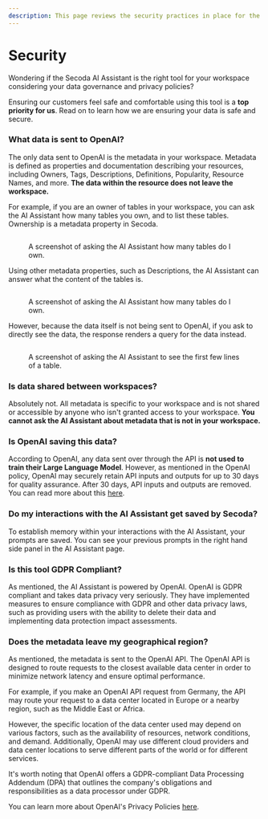 ```yaml
---
description: This page reviews the security practices in place for the AI Assistant.
---
```


# Security

Wondering if the Secoda AI Assistant is the right tool for your workspace considering your data governance and privacy policies?

Ensuring our customers feel safe and comfortable using this tool is a **top priority for us**. Read on to learn how we are ensuring your data is safe and secure.

### What data is sent to OpenAI?

The only data sent to OpenAI is the metadata in your workspace. Metadata is defined as properties and documentation describing your resources, including Owners, Tags, Descriptions, Definitions, Popularity, Resource Names, and more. **The data within the resource does not leave the workspace.**

For example, if you are an owner of tables in your workspace, you can ask the AI Assistant how many tables you own, and to list these tables. Ownership is a metadata property in Secoda.

<figure><img src="https://secoda-public-media-assets.s3.amazonaws.com/Screenshot%202023-04-26%20at%202.53.16%20PM.png" alt=""><figcaption><p>A screenshot of asking the AI Assistant how many tables do I own.</p></figcaption></figure>

Using other metadata properties, such as Descriptions, the AI Assistant can answer what the content of the tables is.

<figure><img src="https://secoda-public-media-assets.s3.amazonaws.com/Screenshot%202023-04-26%20at%202.56.13%20PM.png" alt=""><figcaption><p>A screenshot of asking the AI Assistant how many tables do I own.</p></figcaption></figure>

However, because the data itself is not being sent to OpenAI, if you ask to directly see the data, the response renders a query for the data instead.

<figure><img src="https://secoda-public-media-assets.s3.amazonaws.com/Screenshot%202023-04-26%20at%203.00.42%20PM.png" alt=""><figcaption><p>A screenshot of asking the AI Assistant to see the first few lines of a table.</p></figcaption></figure>

### Is data shared between workspaces?

Absolutely not. All metadata is specific to your workspace and is not shared or accessible by anyone who isn't granted access to your workspace. **You cannot ask the AI Assistant about metadata that is not in your workspace.**

### Is OpenAI saving this data?

According to OpenAI, any data sent over through the API is **not used to train their Large Language Model**. However, as mentioned in the OpenAI policy, OpenAI may securely retain API inputs and outputs for up to 30 days for quality assurance. After 30 days, API inputs and outputs are removed. You can read more about this [here](https://openai.com/policies/api-data-usage-policies).

### Do my interactions with the AI Assistant get saved by Secoda?

To establish memory within your interactions with the AI Assistant, your prompts are saved. You can see your previous prompts in the right hand side panel in the AI Assistant page.

### Is this tool GDPR Compliant?

As mentioned, the AI Assistant is powered by OpenAI. OpenAI is GDPR compliant and takes data privacy very seriously. They have implemented measures to ensure compliance with GDPR and other data privacy laws, such as providing users with the ability to delete their data and implementing data protection impact assessments.

### Does the metadata leave my geographical region?

As mentioned, the metadata is sent to the OpenAI API. The OpenAI API is designed to route requests to the closest available data center in order to minimize network latency and ensure optimal performance.

For example, if you make an OpenAI API request from Germany, the API may route your request to a data center located in Europe or a nearby region, such as the Middle East or Africa.

However, the specific location of the data center used may depend on various factors, such as the availability of resources, network conditions, and demand. Additionally, OpenAI may use different cloud providers and data center locations to serve different parts of the world or for different services.

It's worth noting that OpenAI offers a GDPR-compliant Data Processing Addendum (DPA) that outlines the company's obligations and responsibilities as a data processor under GDPR.

You can learn more about OpenAI's Privacy Policies [here](https://openai.com/policies/privacy-policy).
